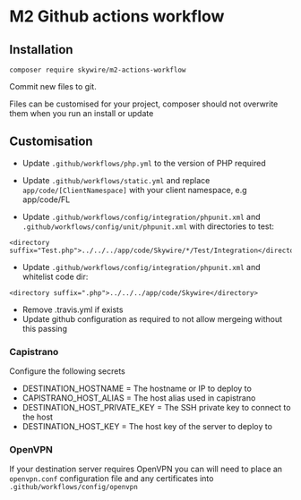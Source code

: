 # M2 Github actions workflow

## Installation

`composer require skywire/m2-actions-workflow`

Commit new files to git.

Files can be customised for your project, composer should not overwrite them when you run an install or update

## Customisation

- Update `.github/workflows/php.yml` to the version of PHP required

- Update `.github/workflows/static.yml` and replace `app/code/[ClientNamespace]` with your client namespace, e.g app/code/FL

- Update `.github/workflows/config/integration/phpunit.xml` and `.github/workflows/config/unit/phpunit.xml` with directories to test:
~~~
<directory suffix="Test.php">../../../app/code/Skywire/*/Test/Integration</directory>
~~~
- Update `.github/workflows/config/integration/phpunit.xml` and whitelist code dir:
~~~
<directory suffix=".php">../../../app/code/Skywire</directory>
~~~
- Remove .travis.yml if exists
- Update github configuration as required to not allow mergeing without this passing

### Capistrano

Configure the following secrets

* DESTINATION_HOSTNAME = The hostname or IP to deploy to
* CAPISTRANO_HOST_ALIAS = The host alias used in capistrano
* DESTINATION_HOST_PRIVATE_KEY = The SSH private key to connect to the host
* DESTINATION_HOST_KEY = The host key of the server to deploy to

### OpenVPN

If your destination server requires OpenVPN you can will need to place an `openvpn.conf` configuration file and any certificates into `.github/workflows/config/openvpn`